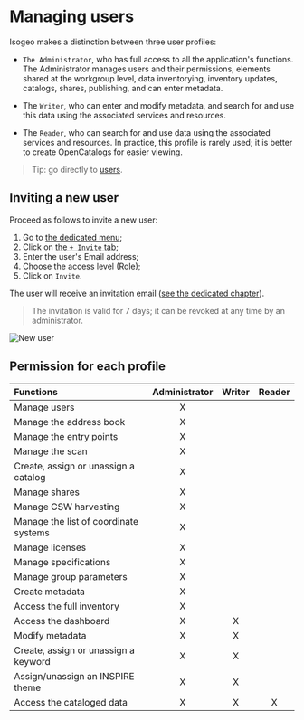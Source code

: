 # Managing users

Isogeo makes a distinction between three user profiles:
* `The Administrator`, who has full access to all the application&apos;s functions. The Administrator manages users and their permissions, elements shared at the workgroup level, data inventorying, inventory updates, catalogs, shares, publishing, and can enter metadata.

* The `Writer`, who can enter and modify metadata, and search for and use this data using the associated services and resources.

* The `Reader`, who can search for and use data using the associated services and resources. In practice, this profile is rarely used; it is better to create OpenCatalogs for easier viewing.

> Tip: go directly to [users](https://app.isogeo.com/admin/users/memberships).

## Inviting a new user

Proceed as follows to invite a new user:

1. Go to [the dedicated menu](https://app.isogeo.com/admin/users);
2. Click on [the `+ Invite` tab](https://app.isogeo.com/admin/users/invitations/new);
3. Enter the user&apos;s Email address;
4. Choose the access level (Role);
5. Click on `Invite`.

The user will receive an invitation email ([see the dedicated chapter](/en/start/signup.html)).

> The invitation is valid for 7 days; it can be revoked at any time by an administrator.

![New user](en/images/adm_users_add.gif "Inviting a new user")

## Permission for each profile

| Functions                                       | Administrator    | Writer   | Reader   |
| :-------------------------------------------- | :---------------: | :-------: | :-------: |
| Manage users                                | X                 |           |           |
| Manage the address book                 | X                 |           |           |
| Manage the entry points                    | X                 |           |           |
| Manage the scan                            | X                 |           |           |
| Create, assign or unassign a catalog   | X                 |           |           |
| Manage shares                                | X                 |           |           |
| Manage CSW harvesting                 | X                 |           |           |
| Manage the list of coordinate systems    | X                 |           |           |
| Manage licenses                                | X                 |           |           |
| Manage specifications                          | X                 |           |           |
| Manage group parameters                | X                 |           |           |
| Create metadata                     | X                 |           |           |
| Access the full inventory                | X                 |           |           |
| Access the dashboard                    | X                 | X         |           |
| Modify metadata                      | X                 | X         |           |
| Create, assign or unassign a keyword   | X                 | X         |           |
| Assign/unassign an INSPIRE theme       | X                 | X         |           |
| Access the cataloged data               | X                 | X         | X         |
